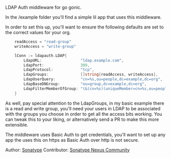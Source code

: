 <!-- 
Copyright 2018 Sonatype

Licensed under the Apache License, Version 2.0 (the "License"); 
you may not use this file except in compliance with the License. 
You may obtain a copy of the License at

http://www.apache.org/licenses/LICENSE-2.0

Unless required by applicable law or agreed to in writing, software 
distributed under the License is distributed on an "AS IS" BASIS, 
WITHOUT WARRANTIES OR CONDITIONS OF ANY KIND, either express or implied. 
See the License for the specific language governing permissions and 
limitations under the License.  
-->

LDAP Auth middleware for go gonic.

In the /example folder you'll find a simple lil app that uses this middleware.

In order to set this up, you'll want to ensure the following defaults are set to the correct values for your org.

```go
	readAccess = "read-group"
	writeAccess = "write-group"

	lConn := ldapauth.LDAP{
		LdapURL:                 "ldap.example.com",
		LdapPort:                389,
		LdapProtocol:            "tcp",
		LdapGroups:              []string{readAccess, writeAccess},
		LdapUserQuery:           "cn=%s,ou=people,dc=example,dc=org",
		LdapBaseDNGroup:         "ou=group,dc=example,dc=org",
		LdapFilterMemberOfGroup: "(&(cn=%s)(uniqueMember=cn=%s,ou=people,dc=example,dc=org))",
	}
```

As well, pay special attention to the LdapGroups, in my basic example there is a read and write group, you'll need your users in LDAP to be associated with the groups you choose in order to get all the access bits working. You can tweak this to your liking, or alternatively send a PR to make this more extensible.

The middleware uses Basic Auth to get credentials, you'll want to set up any app the uses this on https as Basic Auth over http is not secure.

Author: [Sonatype](https://www.sonatype.com/)
Contributor: [Sonatype Nexus Community](https://github.com/sonatype-nexus-community)
